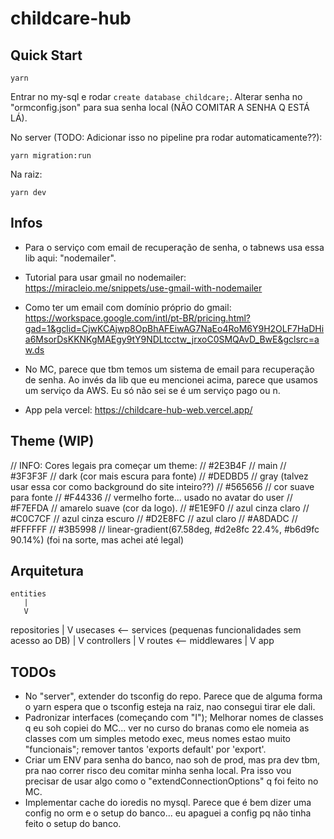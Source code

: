 # childcare-hub

## Quick Start

```console
yarn
```

Entrar no my-sql e rodar `create database childcare;`.
Alterar senha no "ormconfig.json" para sua senha local (NÃO COMITAR A SENHA Q ESTÁ LÁ).

No server (TODO: Adicionar isso no pipeline pra rodar automaticamente??):
```console
yarn migration:run
```

Na raiz:
```console
yarn dev
```

## Infos

- Para o serviço com email de recuperação de senha, o tabnews usa essa lib aqui: "nodemailer".
- Tutorial para usar gmail no nodemailer: https://miracleio.me/snippets/use-gmail-with-nodemailer
- Como ter um email com domínio próprio do gmail: https://workspace.google.com/intl/pt-BR/pricing.html?gad=1&gclid=CjwKCAjwp8OpBhAFEiwAG7NaEo4RoM6Y9H2OLF7HaDHia6MsorDsKKNKgMAEgy9tY9NDLtcctw_jrxoC0SMQAvD_BwE&gclsrc=aw.ds

- No MC, parece que tbm temos um sistema de email para recuperação de senha. Ao invés da lib que eu mencionei acima, parece que usamos um serviço da AWS. Eu só não sei se é um serviço pago ou n.


- App pela vercel: https://childcare-hub-web.vercel.app/


## Theme (WIP)

// INFO: Cores legais pra começar um theme:
// #2E3B4F      // main
// #3F3F3F      // dark (cor mais escura para fonte)
// #DEDBD5      // gray (talvez usar essa cor como background do site inteiro??)
// #565656      // cor suave para fonte
// #F44336      // vermelho forte... usado no avatar do user
// #F7EFDA      // amarelo suave (cor da logo).
// #E1E9F0      // azul cinza claro
// #C0C7CF      // azul cinza escuro
// #D2E8FC      // azul claro
// #A8DADC
// #FFFFFF
// #3B5998
// linear-gradient(67.58deg, #d2e8fc 22.4%, #b6d9fc 90.14%) (foi na sorte, mas achei até legal)

## Arquitetura

    entities
       |
       V
  repositories
       |
       V
   usecases   <--  services  (pequenas funcionalidades sem acesso ao DB)
       |
       V
  controllers
       |
       V
    routes    <--  middlewares
       |
       V
      app

## TODOs

- No "server", extender do tsconfig do repo. Parece que de alguma forma o yarn espera que o tsconfig esteja na raiz, nao consegui tirar ele dali.
- Padronizar interfaces (começando com "I"); Melhorar nomes de classes q eu soh copiei do
MC... ver no curso do branas como ele nomeia as classes com um simples metodo exec, meus
nomes estao muito "funcionais"; remover tantos 'exports default' por 'export'.
- Criar um ENV para senha do banco, nao soh de prod, mas pra dev tbm, pra nao correr risco
deu comitar minha senha local. Pra isso vou precisar de usar algo como o "extendConnectionOptions" q foi feito no MC.
- Implementar cache do ioredis no mysql. Parece que é bem dizer uma config no orm e o setup do banco... eu apaguei a config pq não tinha feito o setup do banco.